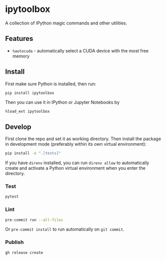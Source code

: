 # ipytoolbox

A collection of IPython magic commands and other utilities.

## Features

- `%autocuda` - automatically select a CUDA device with the most free memory

## Install

First make sure Python is installed, then run:

```sh
pip install ipytoolbox
```

Then you can use it in IPython or Jupyter Notebooks by

```ipython
%load_ext ipytoolbox
```

## Develop

First clone the repo and set it as working directory. Then install the package in development mode (preferably within its own virtual environment):

```sh
pip install -e ".[tests]"
```

If you have `direnv` installed, you can run `direnv allow` to automatically create and activate a Python virtual environment when you enter the directory.

### Test

```sh
pytest
```

### Lint

```sh
pre-commit run --all-files
```

Or `pre-commit install` to run automatically on `git commit`.

### Publish

```sh
gh release create
```
